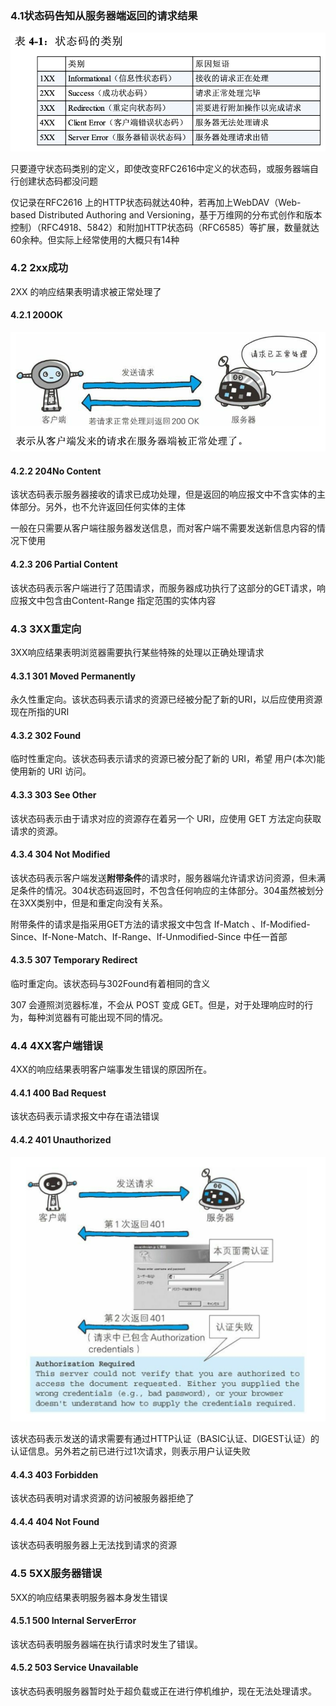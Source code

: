 ### 4.1状态码告知从服务器端返回的请求结果

![4.1状态码告知从服务器端返回的请求结果-1](https://github.com/old-shoes/blog/blob/master/markdown/%E9%98%85%E8%AF%BB/%E5%9B%BE%E8%A7%A3HTTP/img/4.%E8%BF%94%E5%9B%9E%E7%BB%93%E6%9E%9C%E7%9A%84HTTP%E7%8A%B6%E6%80%81%E7%A0%81/4.1%E7%8A%B6%E6%80%81%E7%A0%81%E5%91%8A%E7%9F%A5%E4%BB%8E%E6%9C%8D%E5%8A%A1%E5%99%A8%E7%AB%AF%E8%BF%94%E5%9B%9E%E7%9A%84%E8%AF%B7%E6%B1%82%E7%BB%93%E6%9E%9C-1.png)

只要遵守状态码类别的定义，即使改变RFC2616中定义的状态码，或服务器端自行创建状态码都没问题

仅记录在RFC2616 上的HTTP状态码就达40种，若再加上WebDAV（Web-based Distributed Authoring and Versioning，基于万维网的分布式创作和版本控制）（RFC4918、5842）和附加HTTP状态码（RFC6585）等扩展，数量就达60余种。但实际上经常使用的大概只有14种

### 4.2   2xx成功

2XX 的响应结果表明请求被正常处理了

#### 4.2.1  200OK

![4.2.1 200OK](https://github.com/old-shoes/blog/blob/master/markdown/%E9%98%85%E8%AF%BB/%E5%9B%BE%E8%A7%A3HTTP/img/4.%E8%BF%94%E5%9B%9E%E7%BB%93%E6%9E%9C%E7%9A%84HTTP%E7%8A%B6%E6%80%81%E7%A0%81/4.2.1200OK.png)

#### 4.2.2  204No Content

该状态码表示服务器接收的请求已成功处理，但是返回的响应报文中不含实体的主体部分。另外，也不允许返回任何实体的主体

一般在只需要从客户端往服务器发送信息，而对客户端不需要发送新信息内容的情况下使用

#### 4.2.3 206 Partial Content

该状态码表示客户端进行了范围请求，而服务器成功执行了这部分的GET请求，响应报文中包含由Content-Range 指定范围的实体内容

### 4.3   3XX重定向

3XX响应结果表明浏览器需要执行某些特殊的处理以正确处理请求

#### 4.3.1   301  Moved Permanently

永久性重定向。该状态码表示请求的资源已经被分配了新的URI，以后应使用资源现在所指的URI

####  4.3.2  302 Found

临时性重定向。该状态码表示请求的资源已被分配了新的 URI，希望 用户(本次)能使用新的 URI 访问。

#### 4.3.3  303 See Other

该状态码表示由于请求对应的资源存在着另一个 URI，应使用 GET 方法定向获取请求的资源。

#### 4.3.4 304 Not Modified

该状态码表示客户端发送**附带条件**的请求时，服务器端允许请求访问资源，但未满足条件的情况。304状态码返回时，不包含任何响应的主体部分。304虽然被划分在3XX类别中，但是和重定向没有关系。

附带条件的请求是指采用GET方法的请求报文中包含 If-Match 、If-Modified-Since、If-None-Match、If-Range、If-Unmodified-Since 中任一首部

#### 4.3.5  307 Temporary Redirect

临时重定向。该状态码与302Found有着相同的含义

307 会遵照浏览器标准，不会从 POST 变成 GET。但是，对于处理响应时的行为，每种浏览器有可能出现不同的情况。

### 4.4 4XX客户端错误

4XX的响应结果表明客户端事发生错误的原因所在。

#### 4.4.1 400 Bad Request

该状态码表示请求报文中存在语法错误

#### 4.4.2 401 Unauthorized

![4.4.2401Unauthorized](https://github.com/old-shoes/blog/blob/master/markdown/%E9%98%85%E8%AF%BB/%E5%9B%BE%E8%A7%A3HTTP/img/4.%E8%BF%94%E5%9B%9E%E7%BB%93%E6%9E%9C%E7%9A%84HTTP%E7%8A%B6%E6%80%81%E7%A0%81/4.4.2401Unauthorized.png)

该状态码表示发送的请求需要有通过HTTP认证（BASIC认证、DIGEST认证）的认证信息。另外若之前已进行过1次请求，则表示用户认证失败

#### 4.4.3 403 Forbidden

该状态码表明对请求资源的访问被服务器拒绝了

#### 4.4.4 404 Not Found

该状态码表明服务器上无法找到请求的资源

### 4.5 5XX服务器错误

5XX的响应结果表明服务器本身发生错误

#### 4.5.1 500 Internal ServerError

该状态码表明服务器端在执行请求时发生了错误。

#### 4.5.2 503 Service Unavailable

该状态码表明服务器暂时处于超负载或正在进行停机维护，现在无法处理请求。





















